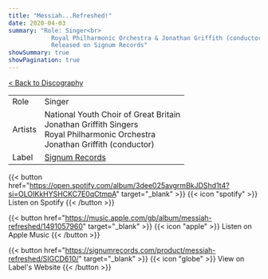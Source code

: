 ```yaml
---
title: "Messiah...Refreshed!"
date: 2020-04-03
summary: "Role: Singer<br>
            Royal Philharmonic Orchestra & Jonathan Griffith (conductor)<br>
            Released on Signum Records"
showSummary: true
showPagination: true
---
```

[< Back to Discography](/discography)

| | |
|-|-|
|Role|Singer|
|Artists|National Youth Choir of Great Britain<br>Jonathan Griffith Singers<br>Royal Philharmonic Orchestra<br>Jonathan Griffith (conductor)|
|Label|[Signum Records](https://signumrecords.com)

{{< button href="https://open.spotify.com/album/3dee025avgrmBkJDShd1t4?si=OLOIKkHYSHCKC7E0qCtmpA" target="_blank" >}}
{{< icon "spotify" >}} Listen on Spotify
{{< /button >}}

{{< button href="https://music.apple.com/gb/album/messiah-refreshed/1491057960" target="_blank" >}}
{{< icon "apple" >}} Listen on Apple Music
{{< /button >}}

{{< button href="https://signumrecords.com/product/messiah-refreshed/SIGCD610/" target="_blank" >}}
{{< icon "globe" >}} View on Label's Website
{{< /button >}}
